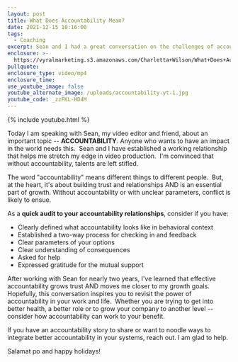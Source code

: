 ```yaml
---
layout: post
title: What Does Accountability Mean?
date: 2021-12-15 10:16:00
tags:
  - Coaching
excerpt: Sean and I had a great conversation on the challenges of accountability.
enclosure: >-
  https://vyralmarketing.s3.amazonaws.com/Charletta+Wilson/What+Does+Accountability+Mean_.mp4
pullquote:
enclosure_type: video/mp4
enclosure_time:
use_youtube_image: false
youtube_alternate_image: /uploads/accountability-yt-1.jpg
youtube_code: _zzFKL-HD4M
---
```

{% include youtube.html %}

Today I am speaking with Sean, my video editor and friend, about an important topic --&nbsp;**ACCOUNTABILITY**. Anyone who wants to have an impact in the world needs this.&nbsp; Sean and I have established a working relationship that helps me stretch my edge in video production.&nbsp; I'm convinced that without accountability, talents are left stifled.

The word "accountability" means different things to different people.&nbsp; But, at the heart, it's about building trust and relationships AND is an essential part of growth. Without accountability or with unclear parameters, conflict is likely to ensue.

As a&nbsp;**quick audit to your accountability relationships**, consider if you have:

* Clearly defined what accountability looks like in behavioral context&nbsp;
* Established a two-way process for checking in and feedback
* Clear parameters of your options
* Clear understanding of consequences
* Asked for help
* Expressed gratitude for the mutual support

After working with Sean for nearly two years, I've learned that effective accountability grows trust AND moves me closer to my growth goals.&nbsp; Hopefully, this conversation inspires you to revisit the power of accountability in your work and life.&nbsp; Whether you are trying to get into better health, a better role or to grow your company to another level -- consider how accountability can work to your benefit.&nbsp;&nbsp;

If you have an accountability story to share or want to noodle ways to integrate better accountability in your systems, reach out. I am glad to help.

Salamat po and happy holidays\!
